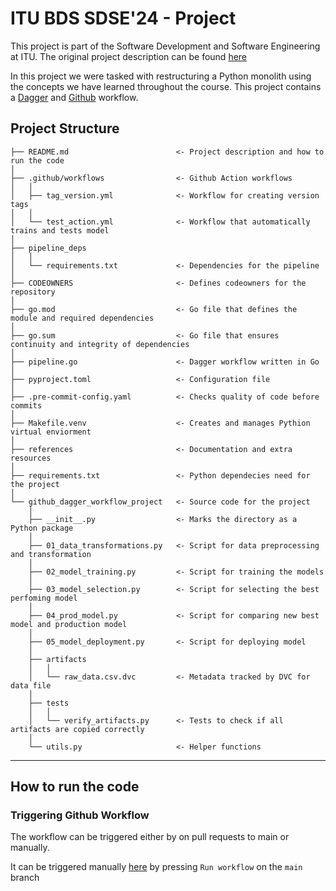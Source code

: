 # ITU BDS SDSE'24 - Project

This project is part of the Software Development and Software Engineering at ITU. The original project description can be found [here](https://github.com/lasselundstenjensen/itu-sdse-project)

In this project we were tasked with restructuring a Python monolith using the concepts we have learned throughout the course. This project contains a [Dagger](https://github.com/PLtier/github-dagger-workflow-project/blob/main/pipeline.go) and [Github](https://github.com/PLtier/github-dagger-workflow-project/blob/main/.github/workflows/test_action.yml) workflow.

## Project Structure

```
├── README.md                        <- Project description and how to run the code
│
├── .github/workflows                <- Github Action workflows
│   │
│   ├── tag_version.yml              <- Workflow for creating version tags 
│   │
│   └── test_action.yml              <- Workflow that automatically trains and tests model
│
├── pipeline_deps                     
│   │
│   └── requirements.txt             <- Dependencies for the pipeline
│
├── CODEOWNERS                       <- Defines codeowners for the repository
│
├── go.mod                           <- Go file that defines the module and required dependencies
│
├── go.sum                           <- Go file that ensures continuity and integrity of dependencies
│
├── pipeline.go                      <- Dagger workflow written in Go
│
├── pyproject.toml                   <- Configuration file
│
├── .pre-commit-config.yaml          <- Checks quality of code before commits
│
├── Makefile.venv                    <- Creates and manages Pythion virtual enviorment
│
├── references                       <- Documentation and extra resources 
│
├── requirements.txt                 <- Python dependecies need for the project
│
└── github_dagger_workflow_project   <- Source code for the project
    │
    ├── __init__.py                  <- Marks the directory as a Python package
    │
    ├── 01_data_transformations.py   <- Script for data preprocessing and transformation
    │
    ├── 02_model_training.py         <- Script for training the models
    │
    ├── 03_model_selection.py        <- Script for selecting the best perfoming model
    │
    ├── 04_prod_model.py             <- Script for comparing new best model and production model
    │
    ├── 05_model_deployment.py       <- Script for deploying model
    │
    ├── artifacts
    │   │
    │   └── raw_data.csv.dvc         <- Metadata tracked by DVC for data file
    │
    ├── tests
    │   │
    │   └── verify_artifacts.py      <- Tests to check if all artifacts are copied correctly
    │
    └── utils.py                     <- Helper functions
```

---


## How to run the code

### Triggering Github Workflow

The workflow can be triggered either by on pull requests to main or manually.

 It can be triggered manually [here](https://github.com/PLtier/github-dagger-workflow-project/actions/workflows/test_action.yml) by pressing `Run workflow` on the `main` branch